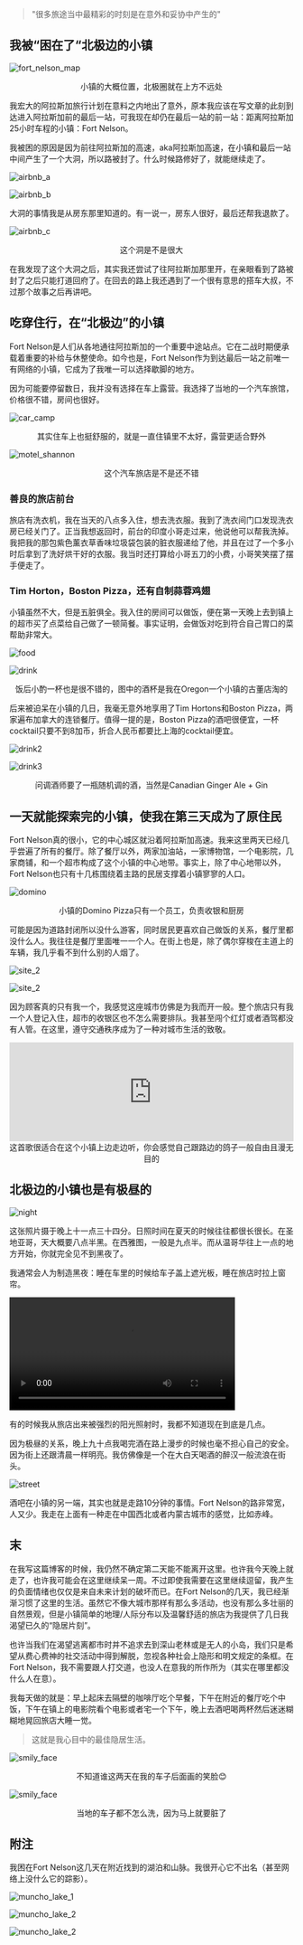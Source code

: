 <!-- 
id: 2d3b5e70faf311ec9fe5acde48001122
type: life
title: 在靠近北极的镇上住一天是什么样的体验
brief: 我“被迫“体验的三天隐居生活
cover: https://raw.githubusercontent.com/MohaElder/me/main/src/images/20220701-_DSF5495.jpg
date: 2022/7/3
-->


> "很多旅途当中最精彩的时刻是在意外和妥协中产生的"

## 我被“困在了“北极边的小镇
![fort_nelson_map](../assets/blogPics/fortnelson_map.png)
<div style="text-align:center">小镇的大概位置，北极圈就在上方不远处</div>

我宏大的阿拉斯加旅行计划在意料之内地出了意外，原本我应该在写文章的此刻到达进入阿拉斯加前的最后一站，可我现在却仍在最后一站的前一站：距离阿拉斯加25小时车程的小镇：Fort Nelson。

我被困的原因是因为前往阿拉斯加的高速，aka阿拉斯加高速，在小镇和最后一站中间产生了一个大洞，所以路被封了。什么时候路修好了，就能继续走了。

![airbnb_a](../assets/blogPics/IMG_3145.PNG)

![airbnb_b](../assets/blogPics/IMG_3146.PNG)

<div style="text-align:center">大洞的事情我是从房东那里知道的。有一说一，房东人很好，最后还帮我退款了。</div>


![airbnb_c](../assets/blogPics/IMG_3148.PNG)

<div style="text-align:center">这个洞是不是很大</div>

在我发现了这个大洞之后，其实我还尝试了往阿拉斯加那里开，在亲眼看到了路被封了之后只能打道回府了。在回去的路上我还遇到了一个很有意思的搭车大叔，不过那个故事之后再讲吧。

## 吃穿住行，在“北极边”的小镇

Fort Nelson是人们从各地通往阿拉斯加的一个重要中途站点。它在二战时期便承载着重要的补给与休整使命。如今也是，Fort Nelson作为到达最后一站之前唯一有网络的小镇，它成为了我唯一可以选择歇脚的地方。

因为可能要停留数日，我并没有选择在车上露营。我选择了当地的一个汽车旅馆，价格很不错，房间也很好。

![car_camp](../assets/blogPics/IMG_2173.jpg)

<div style="text-align:center">其实住车上也挺舒服的，就是一直住镇里不太好，露营更适合野外</div>

![motel_shannon](../assets/blogPics/IMG_3137.jpg)

<div style="text-align:center">这个汽车旅店是不是还不错</div>

### 善良的旅店前台

旅店有洗衣机，我在当天的八点多入住，想去洗衣服。我到了洗衣间门口发现洗衣房已经关门了。正当我想返回时，前台的印度小哥走过来，他说他可以帮我洗掉。我把我的那包紫色薰衣草香味垃圾袋包装的脏衣服递给了他，并且在过了一个多小时后拿到了洗好烘干好的衣服。我当时还打算给小哥五刀的小费，小哥笑笑摆了摆手便走了。

<!-- take selfie here -->

### Tim Horton，Boston Pizza，还有自制蒜蓉鸡翅

小镇虽然不大，但是五脏俱全。我入住的房间可以做饭，便在第一天晚上去到镇上的超市买了点菜给自己做了一顿简餐。事实证明，会做饭对吃到符合自己胃口的菜帮助非常大。

![food](../assets/blogPics/IMG_2990.jpg)

![drink](../assets/blogPics/IMG_3003.jpg)

<div style="text-align:center">饭后小酌一杯也是很不错的，图中的酒杯是我在Oregon一个小镇的古董店淘的</div>

后来被迫呆在小镇的几日，我毫无意外地享用了Tim Hortons和Boston Pizza，两家遍布加拿大的连锁餐厅。值得一提的是，Boston Pizza的酒吧很便宜，一杯cocktail只要不到8加币，折合人民币都要比上海的cocktail便宜。


![drink2](../assets/blogPics/IMG_3111.jpg)

![drink3](../assets/blogPics/IMG_3113.jpg)

<div style="text-align:center">问调酒师要了一瓶随机调的酒，当然是Canadian Ginger Ale + Gin</div>

## 一天就能探索完的小镇，使我在第三天成为了原住民

Fort Nelson真的很小，它的中心城区就沿着阿拉斯加高速。我来这里两天已经几乎尝遍了所有的餐厅。除了餐厅以外，两家加油站，一家博物馆，一个电影院，几家商铺，和一个超市构成了这个小镇的中心地带。事实上，除了中心地带以外，Fort Nelson也只有十几栋围绕着主路的民居支撑着小镇寥寥的人口。

![domino](../assets/blogPics/IMG_3199.jpg)

<div style="text-align:center">小镇的Domino Pizza只有一个员工，负责收银和厨房</div>

可能是因为道路封闭所以没什么游客，同时居民更喜欢自己做饭的关系，餐厅里都没什么人。我往往是餐厅里面唯一一个人。在街上也是，除了偶尔穿梭在主道上的车辆，我几乎看不到什么别的人烟了。

![site_2](../assets/blogPics/IMG_3153.jpg)

![site_2](../assets/blogPics/IMG_3155.jpg)

因为顾客真的只有我一个，我感觉这座城市仿佛是为我而开一般。整个旅店只有我一个人登记入住，超市的收银区也不怎么需要排队。我甚至闯个红灯或者酒驾都没有人管。在这里，遵守交通秩序成为了一种对城市生活的致敬。

<iframe allow="autoplay *; encrypted-media *; fullscreen *; clipboard-write" frameborder="0" height="175" style="width:100%;max-width:660px;overflow:hidden;background:transparent;" sandbox="allow-forms allow-popups allow-same-origin allow-scripts allow-storage-access-by-user-activation allow-top-navigation-by-user-activation" src="https://embed.music.apple.com/us/album/cayman-islands/724403401?i=724403477&l=zh"></iframe>

<div style="text-align:center">这首歌很适合在这个小镇上边走边听，你会感觉自己跟路边的鸽子一般自由且漫无目的</div>

## 北极边的小镇也是有极昼的

![night](../assets/blogPics/IMG_3142.jpg)

这张照片摄于晚上十一点三十四分。日照时间在夏天的时候往往都很长很长。在圣地亚哥，天大概要八点半黑。在西雅图，一般是九点半。而从温哥华往上一点的地方开始，你就完全见不到黑夜了。

我通常会人为制造黑夜：睡在车里的时候给车子盖上遮光板，睡在旅店时拉上窗帘。

<video width=400 src="../assets/blogPics/night.mp4"></video>

有的时候我从旅店出来被强烈的阳光照射时，我都不知道现在到底是几点。

因为极昼的关系，晚上九十点我喝完酒在路上漫步的时候也毫不担心自己的安全。因为街上还跟清晨一样明亮。我仿佛像是一个在大白天喝酒的醉汉一般流浪在街头。

![street](../assets/blogPics/IMG_3208.jpg)

酒吧在小镇的另一端，其实也就是走路10分钟的事情。Fort Nelson的路非常宽，人又少。我走在上面有一种走在中国西北或者内蒙古城市的感觉，比如赤峰。

## 末

在我写这篇博客的时候，我仍然不确定第二天能不能离开这里。也许我今天晚上就走了，也许我可能会在这里继续呆一周。不过即使我需要在这里继续逗留，我产生的负面情绪也仅仅是来自未来计划的破坏而已。在Fort Nelson的几天，我已经渐渐习惯了这里的生活。虽然它不像大城市那样有那么多活动，也没有那么多壮丽的自然景观，但是小镇简单的地理/人际分布以及温馨舒适的旅店为我提供了几日我渴望已久的“隐居片刻”。

也许当我们在渴望逃离都市时并不追求去到深山老林或是无人的小岛，我们只是希望从费心费神的社交活动中得到解脱，忽视各种社会上隐形和明文规定的条框。在Fort Nelson，我不需要跟人打交道，也没人在意我的所作所为（其实在哪里都没什么人在意）。

我每天做的就是：早上起床去隔壁的咖啡厅吃个早餐，下午在附近的餐厅吃个中饭，下午在镇上的电影院看个电影或者宅一个下午，晚上去酒吧喝两杯然后迷迷糊糊地晃回旅店大睡一觉。

> 这就是我心目中的最佳隐居生活。

![smily_face](../assets/blogPics/IMG_3213.JPG)

<div style="text-align:center">不知道谁这两天在我的车子后面画的笑脸😊</div>

![smily_face](../assets/blogPics/IMG_3210.JPG)

<div style="text-align:center">当地的车子都不怎么洗，因为马上就要脏了</div>

## 附注

我困在Fort Nelson这几天在附近找到的湖泊和山脉。我很开心它不出名（甚至网络上没什么它的踪影）。

![muncho_lake_1](../assets/blogPics/20220703-_DSF5516.jpg)

![muncho_lake_2](../assets/blogPics/20220703-_DSF5503.jpg)

![muncho_lake_2](../assets/blogPics/20220703-_DSF5508.jpg)


